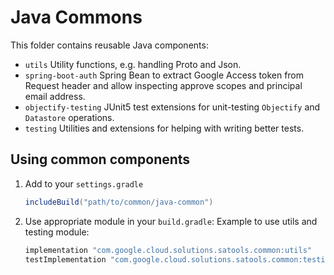 # Java Commons

This folder contains reusable Java components:

*   `utils` Utility functions, e.g. handling Proto and Json.
*   `spring-boot-auth` Spring Bean to extract Google Access token from Request
    header and allow inspecting approve scopes and principal email address.
*   `objectify-testing` JUnit5 test extensions for unit-testing `Objectify` and
    `Datastore` operations.
*   `testing` Utilities and extensions for helping with writing better tests.

## Using common components

1.  Add to your `settings.gradle`

    ```groovy
    includeBuild("path/to/common/java-common")
    ```

1.  Use appropriate module in your `build.gradle`: Example to use utils and
    testing module:

    ```groovy
    implementation "com.google.cloud.solutions.satools.common:utils"
    testImplementation "com.google.cloud.solutions.satools.common:testing"
    ```
